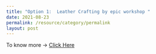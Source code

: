 ```yaml
---
title: "Option 1:  Leather Crafting by epic workshop "
date: 2021-08-23
permalink: /resource/category/permalink
layout: post
---
```


To know more -> [Click Here](https://epicworkshops.com.sg/workshop/non-stitched-leather-making/)